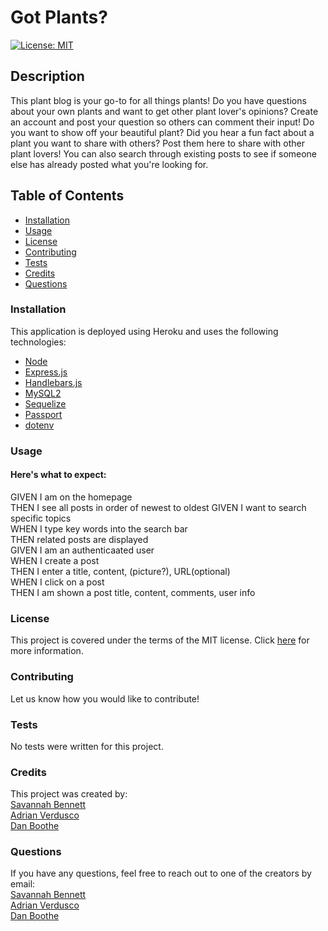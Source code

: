 # Got Plants?
[![License: MIT](https://img.shields.io/badge/License-MIT-yellow.svg)](https://opensource.org/licenses/MIT)

## Description
This plant blog is your go-to for all things plants! Do you have questions about your own plants and want to get other plant lover's opinions? Create an account and post your question so others can comment their input! Do you want to show off your beautiful plant? Did you hear a fun fact about a plant you want to share with others? Post them here to share with other plant lovers! You can also search through existing posts to see if someone else has already posted what you're looking for. 

## Table of Contents
* [Installation](link)
* [Usage](link)
* [License](link)
* [Contributing](link)
* [Tests](link)
* [Credits](link)
* [Questions](link)

### Installation
This application is deployed using Heroku and uses the following technologies:
* [Node](link)
* [Express.js](link)
* [Handlebars.js](link)
* [MySQL2](link)
* [Sequelize](link)
* [Passport](link)
* [dotenv](link)

### Usage
<!-- Visit our live website! *****link -->

#### Here's what to expect:
GIVEN I am on the homepage  
THEN I see all posts in order of newest to oldest 
GIVEN I want to search specific topics  
WHEN I type key words into the search bar  
THEN related posts are displayed  
GIVEN I am an authenticaated user  
WHEN I create a post  
THEN I enter a title, content, (picture?), URL(optional)  
WHEN I click on a post  
THEN I am shown a post title, content, comments, user info  

### License
This project is covered under the terms of the MIT license. Click [here](https://opensource.org/licenses/MIT) for more information.

### Contributing
Let us know how you would like to contribute!

### Tests
No tests were written for this project.

### Credits
This project was created by:
<br> [Savannah Bennett](https://github.com/savbennett8)
<br> [Adrian Verdusco](https://github.com/adriancv-coder)
<br> [Dan Boothe](https://github.com/dboothe92)

### Questions
If you have any questions, feel free to reach out to one of the creators by email:
<br> [Savannah Bennett](savvy.bennett8@gmail.com)
<br> [Adrian Verdusco](adrian.verdusco91@gmail.com)
<br> [Dan Boothe](email)